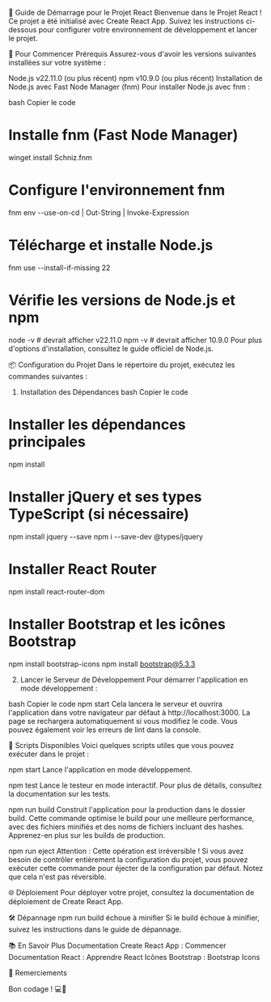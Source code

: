 🌟 Guide de Démarrage pour le Projet React
Bienvenue dans le Projet React ! Ce projet a été initialisé avec Create React App. Suivez les instructions ci-dessous pour configurer votre environnement de développement et lancer le projet.

🚀 Pour Commencer
Prérequis
Assurez-vous d'avoir les versions suivantes installées sur votre système :

Node.js v22.11.0 (ou plus récent)
npm v10.9.0 (ou plus récent)
Installation de Node.js avec Fast Node Manager (fnm)
Pour installer Node.js avec fnm :

bash
Copier le code
# Installe fnm (Fast Node Manager)
winget install Schniz.fnm

# Configure l'environnement fnm
fnm env --use-on-cd | Out-String | Invoke-Expression

# Télécharge et installe Node.js
fnm use --install-if-missing 22

# Vérifie les versions de Node.js et npm
node -v  # devrait afficher v22.11.0
npm -v   # devrait afficher 10.9.0
Pour plus d'options d'installation, consultez le guide officiel de Node.js.

📦 Configuration du Projet
Dans le répertoire du projet, exécutez les commandes suivantes :

1. Installation des Dépendances
bash
Copier le code
# Installer les dépendances principales
npm install

# Installer jQuery et ses types TypeScript (si nécessaire)
npm install jquery --save
npm i --save-dev @types/jquery

# Installer React Router
npm install react-router-dom

# Installer Bootstrap et les icônes Bootstrap
npm install bootstrap-icons
npm install bootstrap@5.3.3

2. Lancer le Serveur de Développement
Pour démarrer l'application en mode développement :

bash
Copier le code
npm start
Cela lancera le serveur et ouvrira l'application dans votre navigateur par défaut à http://localhost:3000. La page se rechargera automatiquement si vous modifiez le code. Vous pouvez également voir les erreurs de lint dans la console.

📜 Scripts Disponibles
Voici quelques scripts utiles que vous pouvez exécuter dans le projet :

npm start
Lance l'application en mode développement.

npm test
Lance le testeur en mode interactif. Pour plus de détails, consultez la documentation sur les tests.

npm run build
Construit l'application pour la production dans le dossier build. Cette commande optimise le build pour une meilleure performance, avec des fichiers minifiés et des noms de fichiers incluant des hashes. Apprenez-en plus sur les builds de production.

npm run eject
Attention : Cette opération est irréversible ! Si vous avez besoin de contrôler entièrement la configuration du projet, vous pouvez exécuter cette commande pour éjecter de la configuration par défaut. Notez que cela n'est pas réversible.

🌐 Déploiement
Pour déployer votre projet, consultez la documentation de déploiement de Create React App.

🛠️ Dépannage
npm run build échoue à minifier
Si le build échoue à minifier, suivez les instructions dans le guide de dépannage.

📚 En Savoir Plus
Documentation Create React App : Commencer
Documentation React : Apprendre React
Icônes Bootstrap : Bootstrap Icons

🎉 Remerciements

Bon codage ! 💻🚀